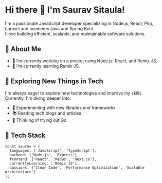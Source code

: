 # Hi there 👋 I'm Saurav Sitaula!

I'm a passionate JavaScript developer specializing in Node.js, React, Php, Laravel and somtimes Java and Spring Boot.  
I love building efficient, scalable, and maintainable software solutions.

## 🚀 About Me

- 🔭 I’m currently working on a project using Node.js, React, and Remix JS.
- 🌱 I’m currently learning Remix JS.

## 🎯 Exploring New Things in Tech

I'm always eager to explore new technologies and improve my skills. Currently, I'm diving deeper into:
- 🧪 Experimenting with new libraries and frameworks
- 📚 Reading tech blogs and articles
- 🐹 Thinking of trying out Go

## 🔧 Tech Stack

```
const saurav = {
  languages: ['JavaScript', 'TypeScript'],
  backend: ['Node.js', 'Express'],
  frontend: ['React', 'Redux', 'Next.js'],
  currentlyLearning: ['Remix JS'],
  passions: ['Clean Code', 'Performance Optimization', 'Scalable Architecture']
};
```
